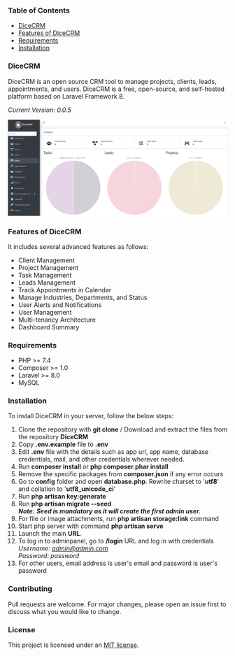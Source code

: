 ### Table of Contents
- [DiceCRM](#dicecrm)
- [Features of DiceCRM](#features-of-dicecrm)
- [Requirements](#requirements)
- [Installation](#installation)


### DiceCRM 
DiceCRM is an open source CRM tool to manage projects, clients, leads, appointments, and users. DiceCRM is a free, open-source, and self-hosted platform based on Laravel Framework 8.

_Current Version: 0.0.5_

<img src="/DiceCRM.png" alt="DiceCRM"/>

### Features of DiceCRM
It includes several advanced features as follows:

- Client Management
- Project Management
- Task Management
- Leads Management
- Track Appointments in Calendar
- Manage Industries, Departments, and Status
- User Alerts and Notifications
- User Management
- Multi-tenancy Architecture
- Dashboard Summary

### Requirements
- PHP >= 7.4
- Composer >= 1.0
- Laravel >= 8.0
- MySQL

### Installation
To install DiceCRM in your server, follow the below steps:
1. Clone the repository with **git clone** / Download and extract the files from the repository **DiceCRM**
2. Copy **.env.example** file to **.env**
3. Edit **.env** file with the details such as app url, app name, database credentials, mail, and other credentials wherever needed.
4. Run **composer install** or **php composer.phar install**
5. Remove the specific packages from **composer.json** if any error occurs
6. Go to **config** folder and open **database.php**. Rewrite charset to '**utf8**' and collation to '**utf8_unicode_ci**'
7. Run **php artisan key:generate**
8. Run **php artisan migrate --seed** <br/>
_**Note:** **Seed is mandatory as it will create the first admin user.**_
9. For file or image attachments, run **php artisan storage:link** command
10. Start php server with command **php artisan serve**
11. Launch the main **URL**.
12. To log in to adminpanel, go to **/login** URL and log in with credentials <br/>
_Username: admin@admin.com <br/>
Password: password_ <br/>
13. For other users, email address is user's email and password is user's password

### Contributing
Pull requests are welcome. For major changes, please open an issue first to discuss what you would like to change.



### License
This project is licensed under an [MIT license](https://github.com/RaamAnalyst/DiceCRM/blob/main/LICENSE).
